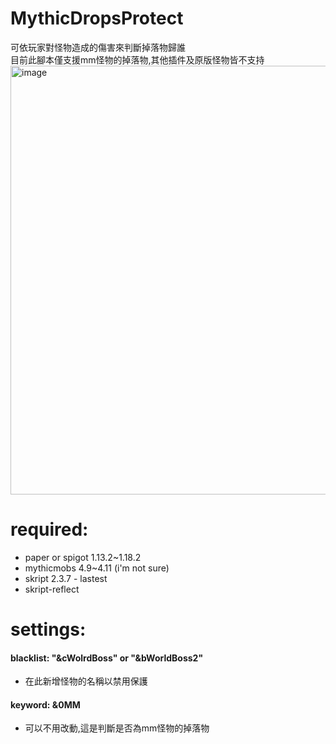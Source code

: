 # MythicDropsProtect
可依玩家對怪物造成的傷害來判斷掉落物歸誰  
目前此腳本僅支援mm怪物的掉落物,其他插件及原版怪物皆不支持
<img width="686" alt="image" src="https://user-images.githubusercontent.com/54828956/162133987-feca920a-1bdd-4101-9a87-7bb1da93dcfc.png"> 

# required:
* paper or spigot 1.13.2~1.18.2 
* mythicmobs 4.9~4.11 (i'm not sure) 
* skript 2.3.7 - lastest 
* skript-reflect 

# settings:
#### blacklist: "&cWolrdBoss" or "&bWorldBoss2"
* 在此新增怪物的名稱以禁用保護
#### keyword: &0MM
* 可以不用改動,這是判斷是否為mm怪物的掉落物
